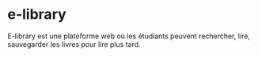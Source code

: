 # e-library
 E-library est une plateforme web où  les étudiants peuvent rechercher, lire, sauvegarder les livres pour lire plus tard.
